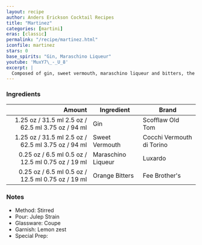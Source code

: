 ```yaml
---
layout: recipe
author: Anders Erickson Cocktail Recipes
title: "Martinez"
categories: [martini]
eras: [classic]
permalink: "/recipe/martinez.html"
iconfile: martinez
stars: 0
base_spirits: "Gin, Maraschino Liqueur"
youtube: 'MuxY7\_-_U_8'
excerpt: |
  Composed of gin, sweet vermouth, maraschino liqueur and bitters, the classic Martinez cocktail dates back to the late 1800s.
---
```


### Ingredients

|  Amount | Ingredient         | Brand                     |
| ------: | ------------------ | ------------------------- |
| <span class="onex active">1.25 oz / 31.5 ml</span>  <span class="twox">2.5 oz / 62.5 ml</span> <span class="threex">3.75 oz / 94 ml</span> | Gin                | Scofflaw Old Tom          |
| <span class="onex active">1.25 oz / 31.5 ml</span>  <span class="twox">2.5 oz / 62.5 ml</span> <span class="threex">3.75 oz / 94 ml</span> | Sweet Vermouth     | Cocchi Vermouth di Torino |
| <span class="onex active">0.25 oz / 6.5 ml</span>  <span class="twox">0.5 oz / 12.5 ml</span> <span class="threex">0.75 oz / 19 ml</span> | Maraschino Liqueur | Luxardo                   |
| <span class="onex active">0.25 oz / 6.5 ml</span>  <span class="twox">0.5 oz / 12.5 ml</span> <span class="threex">0.75 oz / 19 ml</span> | Orange Bitters     | Fee Brother's             |

### Notes

- Method: Stirred
- Pour: Julep Strain
- Glassware: Coupe
- Garnish: Lemon zest
- Special Prep:
